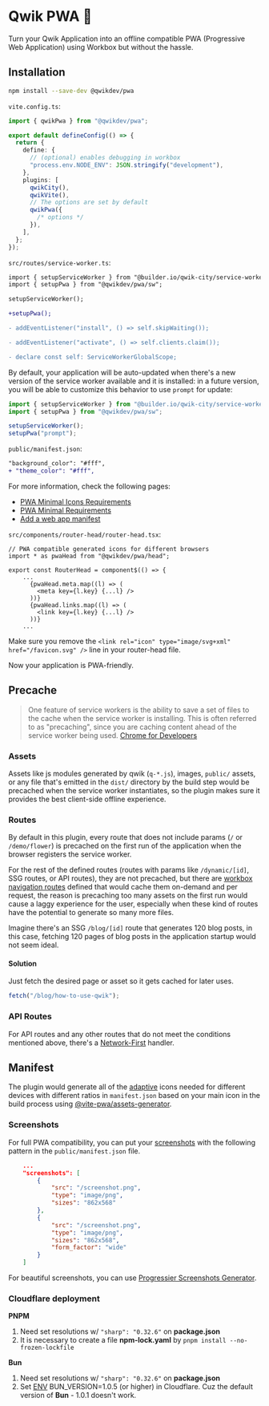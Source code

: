 # Qwik PWA 📱

Turn your Qwik Application into an offline compatible PWA (Progressive Web Application) using Workbox but without the hassle.

## Installation

```sh
npm install --save-dev @qwikdev/pwa
```

`vite.config.ts`:

```ts
import { qwikPwa } from "@qwikdev/pwa";

export default defineConfig(() => {
  return {
    define: {
      // (optional) enables debugging in workbox
      "process.env.NODE_ENV": JSON.stringify("development"),
    },
    plugins: [
      qwikCity(),
      qwikVite(),
      // The options are set by default
      qwikPwa({
        /* options */
      }),
    ],
  };
});
```

`src/routes/service-worker.ts`:

```diff
import { setupServiceWorker } from "@builder.io/qwik-city/service-worker";
import { setupPwa } from "@qwikdev/pwa/sw";

setupServiceWorker();

+setupPwa();

- addEventListener("install", () => self.skipWaiting());

- addEventListener("activate", () => self.clients.claim());

- declare const self: ServiceWorkerGlobalScope;
```

By default, your application will be auto-updated when there's a new version of the service worker available and it is installed: in a future version, you will be able to customize this behavior to use `prompt` for update:
```ts
import { setupServiceWorker } from "@builder.io/qwik-city/service-worker";
import { setupPwa } from "@qwikdev/pwa/sw";

setupServiceWorker();
setupPwa("prompt");
```

`public/manifest.json`:
```diff
"background_color": "#fff",
+ "theme_color": "#fff",
```

For more information, check the following pages:
- [PWA Minimal Icons Requirements](https://vite-pwa-org.netlify.app/assets-generator/#pwa-minimal-icons-requirements)
- [PWA Minimal Requirements](https://vite-pwa-org.netlify.app/guide/pwa-minimal-requirements.html)
- [Add a web app manifest](https://web.dev/articles/add-manifest)

`src/components/router-head/router-head.tsx`:

```tsx
// PWA compatible generated icons for different browsers
import * as pwaHead from "@qwikdev/pwa/head";

export const RouterHead = component$(() => {
    ...
      {pwaHead.meta.map((l) => (
        <meta key={l.key} {...l} />
      ))}
      {pwaHead.links.map((l) => (
        <link key={l.key} {...l} />
      ))}
    ...
```

Make sure you remove the `<link rel="icon" type="image/svg+xml" href="/favicon.svg" />` line in your router-head file.

Now your application is PWA-friendly.

## Precache

> One feature of service workers is the ability to save a set of files to the cache when the service worker is installing. This is often referred to as "precaching", since you are caching content ahead of the service worker being used. [Chrome for Developers](https://developer.chrome.com/docs/workbox/modules/workbox-precaching/)

### Assets

Assets like js modules generated by qwik (`q-*.js`), images, `public/` assets, or any file that's emitted in the `dist/` directory by the build step would be precached when the service worker instantiates, so the plugin makes sure it provides the best client-side offline experience.

### Routes

By default in this plugin, every route that does not include params (`/` or `/demo/flower`) is precached on the first run of the application when the browser registers the service worker.

For the rest of the defined routes (routes with params like `/dynamic/[id]`, SSG routes, or API routes), they are not precached, but there are [workbox navigation routes](https://developer.chrome.com/docs/workbox/modules/workbox-routing) defined that would cache them on-demand and per request, the reason is precaching too many assets on the first run would cause a laggy experience for the user, especially when these kind of routes have the potential to generate so many more files.

Imagine there's an SSG `/blog/[id]` route that generates 120 blog posts, in this case, fetching 120 pages of blog posts in the application startup would not seem ideal.

#### Solution

Just fetch the desired page or asset so it gets cached for later uses.

```ts
fetch("/blog/how-to-use-qwik");
```

### API Routes

For API routes and any other routes that do not meet the conditions mentioned above, there's a [Network-First](https://developer.chrome.com/docs/workbox/modules/workbox-strategies/#network_first_network_falling_back_to_cach) handler.

## Manifest

The plugin would generate all of the [adaptive](https://web.dev/articles/maskable-icon) icons needed for different devices with different ratios in `manifest.json` based on your main icon in the build process using [@vite-pwa/assets-generator](https://vite-pwa-org.netlify.app/assets-generator/api.html#api).

### Screenshots

For full PWA compatibility, you can put your [screenshots](https://developer.mozilla.org/en-US/docs/Web/Manifest/screenshots) with the following pattern in the `public/manifest.json` file.

```json
    ...
    "screenshots": [
        {
            "src": "/screenshot.png",
            "type": "image/png",
            "sizes": "862x568"
        },
        {
            "src": "/screenshot.png",
            "type": "image/png",
            "sizes": "862x568",
            "form_factor": "wide"
        }
    ]
```

For beautiful screenshots, you can use [Progressier Screenshots Generator](https://progressier.com/pwa-screenshots-generator).

### Cloudflare deployment

**PNPM**
1. Need set resolutions w/ `"sharp": "0.32.6"` on **package.json**
2. It is necessary to create a file **npm-lock.yaml** by `pnpm install --no-frozen-lockfile`

**Bun**
1. Need set resolutions w/ `"sharp": "0.32.6"` on **package.json**
2. Set [ENV](https://developers.cloudflare.com/pages/configuration/language-support-and-tools/#supported-languages-and-tools) BUN_VERSION=1.0.5 (or higher) in Cloudflare. Cuz the default version of **Bun** - 1.0.1 doesn't work.
